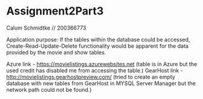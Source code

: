 # Assignment2Part3

Calum Schmidtke // 200366773

Application purpose: If the tables within the database could be accessed, Create-Read-Update-Delete functionality would be apparent for the data provided by the movie and show tables.

Azure link - https://movielistings.azurewebsites.net (table is in Azure but the used credit has disabled me from accessing the table.)
GearHost link - http://movielistings.gearhostpreview.com/ (tried to create an empty database with new tables from GearHost in MYSQL
Server Manager but the network path could not be found.)
